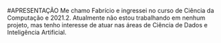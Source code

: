 #APRESENTAÇÃO
Me chamo Fabrício e ingressei no curso de Ciência da Computação e 2021.2. Atualmente não estou trabalhando em nenhum projeto, mas tenho interesse de atuar nas áreas de Ciência de Dados e Inteligência Artificial.
